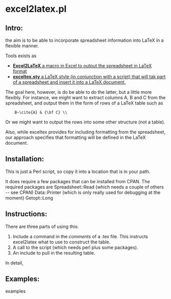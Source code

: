 # excel2latex.pl

## Intro: 

the aim is to be able to incorporate spreadsheet information
into LaTeX in a flexible manner.

Tools exists as
  + [**Excel2LaTeX** a macro in Excel to output the spreadsheet in LaTeX
    format](http://www.ctan.org/tex-archive/support/excel2latex/)
  + [**exceltex.sty** a LaTeX style (in conjunction with a script) that will tak part of
    a spreadsheet and insert it into a LaTeX document.](http://www.physik.uni-freiburg.de/~doerr/exceltex/index.en.html)


The goal here, however, is do be able to do the latter, but a little
more flexibly. For instance, we might want to extract columns A, B and
C from the spreadsheet, and output them in the form of rows of a LaTeX
table such as
```
    B~\cite{A} & {\bf C} \\
```

Or we might want to output the rows into some other structure (not a
table). 

Also, while exceltex provides for including formatting from the
spreadsheet, our approach specifies that formatting will be defined in
the LaTeX document.

## Installation: 

This is just a Perl script, so copy it into a location that is in your
path. 

It does require a few packages that can be installed from CPAN. The
required packages are
	 Spreadsheet::Read (which needs a couple of others -- see CPAN)
	 Data::Printer (which is only really used for debugging at the moment)
         Getopt::Long

## Instructions: 

There are three parts of using this:
  1. Include a command in the *comments* of a .tex file. This
     instructs excel2latex what to use to construct the table.
  2. A call to the script (which needs perl plus some packages).
  3. An include to pull in the resulting table.

In detail, 

## Examples: 

examples






